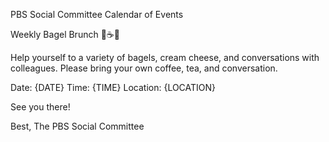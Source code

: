 PBS Social Committee Calendar of Events

Weekly Bagel Brunch 🥯☕️🍵

Help yourself to a variety of bagels, cream cheese, and conversations with colleagues. Please bring your own coffee, tea, and conversation.

Date: {DATE}
Time: {TIME}
Location: {LOCATION}

See you there!

Best,
The PBS Social Committee
